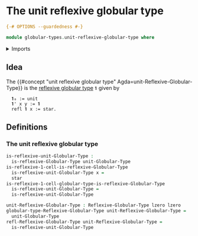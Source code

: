 # The unit reflexive globular type

```agda
{-# OPTIONS --guardedness #-}

module globular-types.unit-reflexive-globular-type where
```

<details><summary>Imports</summary>

```agda
open import foundation.unit-type
open import foundation.universe-levels

open import globular-types.reflexive-globular-types
open import globular-types.unit-globular-type
```

</details>

## Idea

The
{{#concept "unit reflexive globular type" Agda=unit-Reflexive-Globular-Type}} is
the [reflexive globular type](globular-types.reflexive-globular-types.md) `𝟏`
given by

```text
  𝟏₀ := unit
  𝟏' x y := 𝟏
  refl 𝟏 x := star.
```

## Definitions

### The unit reflexive globular type

```agda
is-reflexive-unit-Globular-Type :
  is-reflexive-Globular-Type unit-Globular-Type
is-reflexive-1-cell-is-reflexive-Globular-Type
  is-reflexive-unit-Globular-Type x =
  star
is-reflexive-1-cell-globular-type-is-reflexive-Globular-Type
  is-reflexive-unit-Globular-Type =
  is-reflexive-unit-Globular-Type

unit-Reflexive-Globular-Type : Reflexive-Globular-Type lzero lzero
globular-type-Reflexive-Globular-Type unit-Reflexive-Globular-Type =
  unit-Globular-Type
refl-Reflexive-Globular-Type unit-Reflexive-Globular-Type =
  is-reflexive-unit-Globular-Type
```
